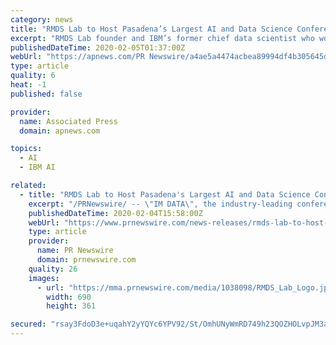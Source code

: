 ```yaml
---
category: news
title: "RMDS Lab to Host Pasadena’s Largest AI and Data Science Conference on November 2nd and 3rd, 2020"
excerpt: "RMDS Lab founder and IBM’s former chief data scientist who worked extensively on Watson powered projects. “It is undisputed that the next decade will be increasingly dominated by the impact of big data and automation. But, significant challenges still exist in the scientific and civic community that limit the effectiveness of applied AI and ..."
publishedDateTime: 2020-02-05T01:37:00Z
webUrl: "https://apnews.com/PR Newswire/a4ae5a4474acbea89994df4b305645d9"
type: article
quality: 6
heat: -1
published: false

provider:
  name: Associated Press
  domain: apnews.com

topics:
  - AI
  - IBM AI

related:
  - title: "RMDS Lab to Host Pasadena's Largest AI and Data Science Conference on November 2nd and 3rd, 2020"
    excerpt: "/PRNewswire/ -- \"IM DATA\", the industry-leading conference focused on innovative and impactful data science hosted by Research Method and Data Science"
    publishedDateTime: 2020-02-04T15:58:00Z
    webUrl: "https://www.prnewswire.com/news-releases/rmds-lab-to-host-pasadenas-largest-ai-and-data-science-conference-on-november-2nd-and-3rd-2020-300998747.html"
    type: article
    provider:
      name: PR Newswire
      domain: prnewswire.com
    quality: 26
    images:
      - url: "https://mma.prnewswire.com/media/1038098/RMDS_Lab_Logo.jpg?p=facebook"
        width: 690
        height: 361

secured: "rsay3FdoD3e+uqahY2yYQYc6YPV92/St/OmhUNyWmRD749h23QOZHOLvpJM3aB89Prf5Y+tHH0xY70FKNGTahc/VdmoaW+T2vUBK6pPrFhANwjbKAvO7vuHHvnyEtRU/4EKFvuRUWzhsLaN/BxEVsswgPOa87UBMejx0aHYwtKeivaOYgigh7ykLCBXLWQAbbT8/dFbck5oSYD3hYnAhUwuyRela+37X3xXn9zrNU8zN0d+9DvBzTmMqiEzq1bjAxgrgCmAXvV2SBFJ79mou1yB3SQMX3BfN7SiWAr1QL967r2SlZrT0/JqtQBtYijmJ;XMIMvHB8uu9JuON6kdQWww=="
---
```


